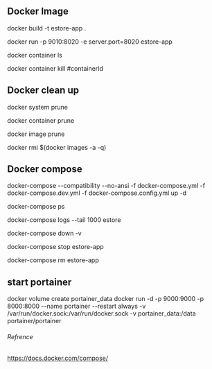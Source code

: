## Docker Image
docker build -t estore-app .

docker run -p 9010:8020 -e server.port=8020 estore-app

docker container ls

docker container kill #containerId

## Docker clean up
docker system prune

docker container prune

docker image prune

docker rmi $(docker images -a -q)

## Docker compose
docker-compose --compatibility --no-ansi -f docker-compose.yml -f docker-compose.dev.yml -f docker-compose.config.yml up -d

docker-compose ps

docker-compose logs --tail 1000 estore

docker-compose down -v

docker-compose stop estore-app

docker-compose rm estore-app

## start portainer
 docker volume create portainer_data
 docker run -d -p 9000:9000 -p 8000:8000 --name portainer --restart always -v /var/run/docker.sock:/var/run/docker.sock -v portainer_data:/data portainer/portainer
 
 ###### Refrence
 https://docs.docker.com/compose/